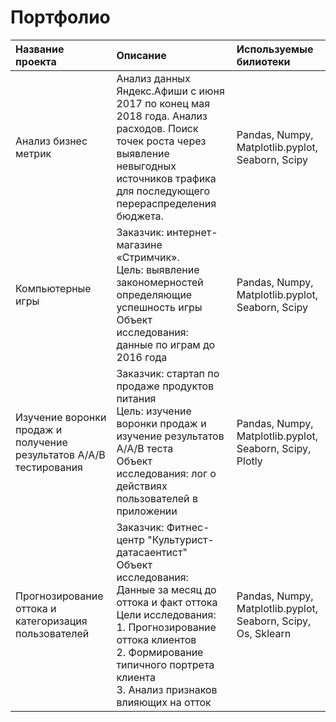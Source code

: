 # Портфолио

| Название проекта     | Описание | Используемые билиотеки |
| :--------------------|:---------|:----------------------|
| Анализ бизнес метрик | Анализ данных Яндекс.Афиши с июня 2017 по конец мая 2018 года. Анализ расходов. Поиск точек роста через выявление невыгодных источников трафика для последующего перераспределения бюджета. | Pandas, Numpy, Matplotlib.pyplot, Seaborn, Scipy |
|Компьютерные игры| Заказчик: интернет-магазине «Стримчик». <br>Цель: выявление закономерностей определяющие успешность игры <br>Объект исследования: данные по играм до 2016 года | Pandas, Numpy, Matplotlib.pyplot, Seaborn, Scipy |
| Изучение воронки продаж и получение результатов A/A/B тестирования | Заказчик: стартап по продаже продуктов питания <br>Цель: изучение воронки продаж и изучение результатов A/A/B теста <br>Объект исследования: лог о действиях пользователей в приложении | Pandas, Numpy, Matplotlib.pyplot, Seaborn, Scipy, Plotly |
| Прогнозирование оттока и категоризация пользователей | Заказчик: Фитнес-центр "Культурист-датасаентист" <br>Объект исследования: Данные за месяц до оттока и факт оттока <br>Цели исследования: <br>1. Прогнозирование оттока клиентов <br>2. Формирование типичного портрета клиента <br>3. Анализ признаков влияющих на отток | Pandas, Numpy, Matplotlib.pyplot, Seaborn, Scipy, Os, Sklearn |
